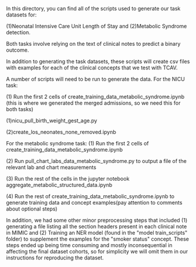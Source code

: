 In this directory, you can find all of the scripts used to generate our task datasets for:

(1)Neonatal Intensive Care Unit Length of Stay and (2)Metabolic Syndrome detection.

Both tasks involve relying on the text of clinical notes to predict a binary outcome.

In addition to generating the task datasets, these scripts will create csv files with examples for each of the clinical concepts that we test with TCAV.

A number of scripts will need to be run to generate the data. 
For the NICU task:


(1) Run the first 2 cells of create_training_data_metabolic_syndrome.ipynb (this is where we generated the merged admissions, so we need this for both tasks)


(1)nicu_pull_birth_weight_gest_age.py

(2)create_los_neonates_none_removed.ipynb



For the metabolic syndrome task:
(1) Run the first 2 cells of create_training_data_metabolic_syndrome.ipynb

(2) Run pull_chart_labs_data_metabolic_syndrome.py to output a file of the relevant lab and chart measurements

(3) Run the rest of the cells in the jupyter notebook aggregate_metabolic_structured_data.ipynb 

(4) Run the rest of create_training_data_metabolic_syndrome.ipynb to generate training data and concept examples(pay attention to comments about optional steps)



In addition, we had some other minor preprocessing steps that included (1) generating a file listing all the section headers present in each clinical note in MIMIC and (2) Training an NER model (found in the "model train_scripts" folder) to supplement the examples for the "smoker status" concept. These steps ended up being time consuming and mostly inconsequential in affecting the final dataset cohorts, so for simplicity we will omit them in our instructions for reproducing the dataset.
